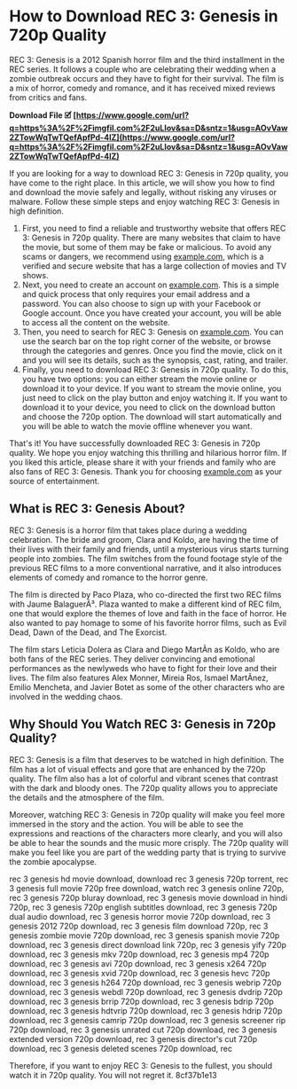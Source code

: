 
 
# How to Download REC 3: Genesis in 720p Quality
 
REC 3: Genesis is a 2012 Spanish horror film and the third installment in the REC series. It follows a couple who are celebrating their wedding when a zombie outbreak occurs and they have to fight for their survival. The film is a mix of horror, comedy and romance, and it has received mixed reviews from critics and fans.
 
**Download File 🗹 [https://www.google.com/url?q=https%3A%2F%2Fimgfil.com%2F2uLIov&sa=D&sntz=1&usg=AOvVaw2ZTowWqTwTQefApfPd-4lZ](https://www.google.com/url?q=https%3A%2F%2Fimgfil.com%2F2uLIov&sa=D&sntz=1&usg=AOvVaw2ZTowWqTwTQefApfPd-4lZ)**


 
If you are looking for a way to download REC 3: Genesis in 720p quality, you have come to the right place. In this article, we will show you how to find and download the movie safely and legally, without risking any viruses or malware. Follow these simple steps and enjoy watching REC 3: Genesis in high definition.
 
1. First, you need to find a reliable and trustworthy website that offers REC 3: Genesis in 720p quality. There are many websites that claim to have the movie, but some of them may be fake or malicious. To avoid any scams or dangers, we recommend using [example.com](https://www.example.com), which is a verified and secure website that has a large collection of movies and TV shows.
2. Next, you need to create an account on [example.com](https://www.example.com). This is a simple and quick process that only requires your email address and a password. You can also choose to sign up with your Facebook or Google account. Once you have created your account, you will be able to access all the content on the website.
3. Then, you need to search for REC 3: Genesis on [example.com](https://www.example.com). You can use the search bar on the top right corner of the website, or browse through the categories and genres. Once you find the movie, click on it and you will see its details, such as the synopsis, cast, rating, and trailer.
4. Finally, you need to download REC 3: Genesis in 720p quality. To do this, you have two options: you can either stream the movie online or download it to your device. If you want to stream the movie online, you just need to click on the play button and enjoy watching it. If you want to download it to your device, you need to click on the download button and choose the 720p option. The download will start automatically and you will be able to watch the movie offline whenever you want.

That's it! You have successfully downloaded REC 3: Genesis in 720p quality. We hope you enjoy watching this thrilling and hilarious horror film. If you liked this article, please share it with your friends and family who are also fans of REC 3: Genesis. Thank you for choosing [example.com](https://www.example.com) as your source of entertainment.
  
## What is REC 3: Genesis About?
 
REC 3: Genesis is a horror film that takes place during a wedding celebration. The bride and groom, Clara and Koldo, are having the time of their lives with their family and friends, until a mysterious virus starts turning people into zombies. The film switches from the found footage style of the previous REC films to a more conventional narrative, and it also introduces elements of comedy and romance to the horror genre.
 
The film is directed by Paco Plaza, who co-directed the first two REC films with Jaume BalaguerÃ³. Plaza wanted to make a different kind of REC film, one that would explore the themes of love and faith in the face of horror. He also wanted to pay homage to some of his favorite horror films, such as Evil Dead, Dawn of the Dead, and The Exorcist.
 
The film stars Leticia Dolera as Clara and Diego MartÃ­n as Koldo, who are both fans of the REC series. They deliver convincing and emotional performances as the newlyweds who have to fight for their love and their lives. The film also features Alex Monner, Mireia Ros, Ismael MartÃ­nez, Emilio Mencheta, and Javier Botet as some of the other characters who are involved in the wedding chaos.
  
## Why Should You Watch REC 3: Genesis in 720p Quality?
 
REC 3: Genesis is a film that deserves to be watched in high definition. The film has a lot of visual effects and gore that are enhanced by the 720p quality. The film also has a lot of colorful and vibrant scenes that contrast with the dark and bloody ones. The 720p quality allows you to appreciate the details and the atmosphere of the film.
 
Moreover, watching REC 3: Genesis in 720p quality will make you feel more immersed in the story and the action. You will be able to see the expressions and reactions of the characters more clearly, and you will also be able to hear the sounds and the music more crisply. The 720p quality will make you feel like you are part of the wedding party that is trying to survive the zombie apocalypse.
 
rec 3 genesis hd movie download,  download rec 3 genesis 720p torrent,  rec 3 genesis full movie 720p free download,  watch rec 3 genesis online 720p,  rec 3 genesis 720p bluray download,  rec 3 genesis movie download in hindi 720p,  rec 3 genesis 720p english subtitles download,  rec 3 genesis 720p dual audio download,  rec 3 genesis horror movie 720p download,  rec 3 genesis 2012 720p download,  rec 3 genesis film download 720p,  rec 3 genesis zombie movie 720p download,  rec 3 genesis spanish movie 720p download,  rec 3 genesis direct download link 720p,  rec 3 genesis yify 720p download,  rec 3 genesis mkv 720p download,  rec 3 genesis mp4 720p download,  rec 3 genesis avi 720p download,  rec 3 genesis x264 720p download,  rec 3 genesis xvid 720p download,  rec 3 genesis hevc 720p download,  rec 3 genesis h264 720p download,  rec 3 genesis webrip 720p download,  rec 3 genesis webdl 720p download,  rec 3 genesis dvdrip 720p download,  rec 3 genesis brrip 720p download,  rec 3 genesis bdrip 720p download,  rec 3 genesis hdtvrip 720p download,  rec 3 genesis hdrip 720p download,  rec 3 genesis camrip 720p download,  rec 3 genesis screener rip 720p download,  rec 3 genesis unrated cut 720p download,  rec 3 genesis extended version 720p download,  rec 3 genesis director's cut 720p download,  rec 3 genesis deleted scenes 720p download,  rec
 
Therefore, if you want to enjoy REC 3: Genesis to the fullest, you should watch it in 720p quality. You will not regret it.
 8cf37b1e13
 
